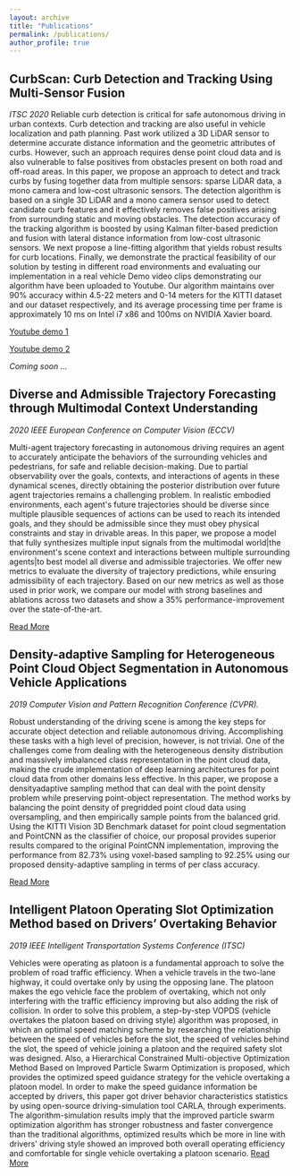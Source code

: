 ```yaml
---
layout: archive
title: "Publications"
permalink: /publications/
author_profile: true
---
```


## CurbScan: Curb Detection and Tracking Using Multi-Sensor Fusion
_ITSC 2020_
Reliable curb detection is critical for safe autonomous driving in urban contexts. Curb detection and tracking are also useful in vehicle localization and path planning. Past work utilized a 3D LiDAR sensor to determine accurate distance information and the geometric attributes of curbs. However, such an approach requires dense point cloud data and is also vulnerable to false positives from obstacles present on both road and off-road areas. In this paper, we propose an approach to detect and track curbs by fusing together data from multiple sensors: sparse LiDAR data, a mono camera and low-cost ultrasonic sensors. The detection algorithm is based on a single 3D LiDAR and a mono camera sensor used to detect candidate curb features and it effectively removes false positives arising from surrounding static and moving obstacles. The detection accuracy of the tracking algorithm is boosted by using Kalman filter-based prediction and fusion with lateral distance information from low-cost ultrasonic sensors. We next propose a line-fitting algorithm that yields robust results for curb locations. Finally, we demonstrate the practical feasibility of our solution by testing in different road environments and evaluating our implementation in a real vehicle Demo video clips demonstrating our algorithm have been uploaded to Youtube. Our algorithm maintains over 90\% accuracy within 4.5-22 meters and 0-14 meters for the KITTI dataset and our dataset respectively, and its average processing time per frame is approximately 10 ms on Intel i7 x86 and 100ms on NVIDIA Xavier board.

[Youtube demo 1](https://www.youtube.com/watch?v=Gd506RklfG8)

[Youtube demo 2](https://www.youtube.com/watch?v=w5MwsdWhcy4)

_Coming soon ..._

## Diverse and Admissible Trajectory Forecasting through Multimodal Context Understanding
_2020 IEEE European Conference on Computer Vision (ECCV)_

Multi-agent trajectory forecasting in autonomous driving requires an agent to accurately anticipate the behaviors of the surrounding vehicles and pedestrians, for safe and reliable decision-making. Due to partial observability over the goals, contexts, and interactions of agents in these dynamical scenes, directly obtaining the posterior distribution over future agent trajectories remains a challenging problem. In realistic embodied environments, each agent's future trajectories should be diverse since multiple plausible sequences of actions can be used to reach its intended goals, and they should be admissible since they must obey physical constraints and stay in drivable areas. In this paper, we propose a model that fully synthesizes multiple input signals from the multimodal world|the environment's scene context and interactions between multiple surrounding agents|to best model all diverse and admissible trajectories. We offer new metrics to evaluate the diversity of trajectory predictions, while ensuring admissibility of each trajectory. Based on our new metrics as well as those used in prior work, we compare our model with strong baselines and ablations across two datasets and show a 35% performance-improvement over the state-of-the-art.

[Read More](https://arxiv.org/abs/2003.03212)


## Density-adaptive Sampling for Heterogeneous Point Cloud Object Segmentation in Autonomous Vehicle Applications  
_2019 Computer Vision and Pattern Recognition Conference (CVPR)._

Robust understanding of the driving scene is among the key steps for accurate object detection and reliable autonomous driving. Accomplishing these tasks with a high level of precision, however, is not trivial. One of the challenges come from dealing with the heterogeneous density distribution and massively imbalanced class representation in the point cloud data, making the crude implementation of deep learning architectures for point cloud data from other domains less effective. In this paper, we propose a densityadaptive sampling method that can deal with the point density problem while preserving point-object representation. The method works by balancing the point density of pregridded point cloud data using oversampling, and then empirically sample points from the balanced grid. Using the KITTI Vision 3D Benchmark dataset for point cloud segmentation and PointCNN as the classifier of choice, our proposal provides superior results compared to the original PointCNN implementation, improving the performance from 82.73% using voxel-based sampling to 92.25% using our proposed density-adaptive sampling in terms of per class accuracy.

[Read More](http://openaccess.thecvf.com/content_CVPRW_2019/html/UG2_Prize_Challenge/Arief_Density-Adaptive_Sampling_for_Heterogeneous_Point_Cloud_Object_Segmentation_in_Autonomous_CVPRW_2019_paper.html)


## Intelligent Platoon Operating Slot Optimization Method based on Drivers’ Overtaking Behavior
_2019 IEEE Intelligent Transportation Systems Conference (ITSC)_

Vehicles were operating as platoon is a fundamental approach to solve the problem of road traffic efficiency. When a vehicle travels in the two-lane highway, it could overtake only by using the opposing lane. The platoon makes the ego vehicle face the problem of overtaking, which not only interfering with the traffic efficiency improving but also adding the risk of collision. In order to solve this problem, a step-by-step VOPDS (vehicle overtakes the platoon based on driving style) algorithm was proposed, in which an optimal speed matching scheme by researching the relationship between the speed of vehicles before the slot, the speed of vehicles behind the slot, the speed of vehicle joining a platoon and the required safety slot was designed. Also, a Hierarchical Constrained Multi-objective Optimization Method Based on Improved Particle Swarm Optimization is proposed, which provides the optimized speed guidance strategy for the vehicle overtaking a platoon model. In order to make the speed guidance information be accepted by drivers, this paper got driver behavior characteristics statistics by using open-source driving-simulation tool CARLA, through experiments. The algorithm-simulation results imply that the improved particle swarm optimization algorithm has stronger robustness and faster convergence than the traditional algorithms, optimized results which be more in line with drivers' driving style showed an improved both overall operating efficiency and comfortable for single vehicle overtaking a platoon scenario. 
[Read More](https://ieeexplore.ieee.org/abstract/document/8917393)

